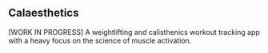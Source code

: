 ## Calaesthetics

[WORK IN PROGRESS] A weightlifting and calisthenics workout tracking app with a heavy focus on the science of muscle activation.
